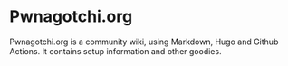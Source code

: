 # Pwnagotchi.org
Pwnagotchi.org is a community wiki, using Markdown, Hugo and Github Actions. It contains setup information and other goodies.